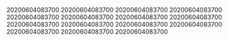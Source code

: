 20200604083700
20200604083700
20200604083700
20200604083700
20200604083700
20200604083700
20200604083700
20200604083700
20200604083700
20200604083700
20200604083700
20200604083700
20200604083700
20200604083700
20200604083700

